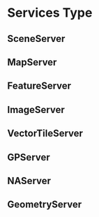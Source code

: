 # Services Type

## SceneServer

## MapServer

## FeatureServer

## ImageServer

## VectorTileServer

## GPServer

## NAServer

## GeometryServer

